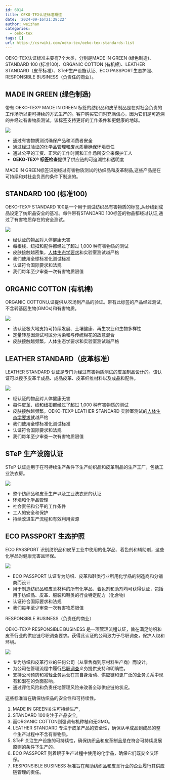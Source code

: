 ```yaml
---
id: 6014
title: OEKO-TEX认证标准概述
date: '2024-09-16T21:28:22'
author: weizhan
categories:
  - oeko-tex
tags: []
url: https://csrwiki.com/oeko-tex/oeko-tex-standards-list
---
```


OEKO-TEX认证标准主要有7个大类，分别是MADE IN GREEN (绿色制造)、STANDARD 100 (标准100)、ORGANIC COTTON (有机棉)、LEATHER STANDARD（皮革标准）、STeP生产设施认证、ECO PASSPORT生态护照、RESPONSIBLE BUSINESS（负责任的商业）。

## MADE IN GREEN (绿色制造)

带有 OEKO-TEX® MADE IN GREEN 标签的纺织品和皮革制品是在对社会负责的工作场所以更可持续的方式生产的。客户购买它们时充满信心，因为它们是可追溯的并经过有害物质测试。该标签支持更好的工作条件和更健康的地球。

![](https://csrwiki.com/wp-content/uploads/2024/09/csm_Website_16zu9_112_environmental_friendly_production_RGB_g_1cf2d5e308.jpg)

- 通过有害物质测试确保产品和消费者安全
- 通过经过验证的化学品管理和废水质量确保环境责任
- 通过公平的工资、正常的工作时间和工作场所安全来保护工人
- **OEKO-TEX® 标签检查**提供了供应链的可追溯性和透明度

MADE IN GREEN标签识别经过有害物质测试的纺织品和皮革制品,这些产品是在可持续和对社会负责的条件下制造的。

## STANDARD 100 (标准100)

OEKO-TEX® STANDARD 100是一个用于测试纺织品有害物质的标签,从纱线到成品设定了纺织品安全的基准。每件带有STANDARD 100标签的物品都经过认证,通过了有害物质存在的安全测试。

![](https://csrwiki.com/wp-content/uploads/2024/09/csm_Website_16zu9_109_Product_and_consumer_safety_RGB_g_2a62627039.webp)

- 经认证的物品对人体健康无害
- 每根线、纽扣和配件都经过了超过 1,000 种有害物质的测试
- 皮肤接触越密集，[人体生态学要求](https://www.oeko-tex.com/en/our-standards/oeko-tex-standard-100/supplements#c7451)和实验室测试越严格
- 我们使用全球标准化测试标准
- 认证符合国际要求和法规
- 我们每年至少审查一次有害物质限值

## ORGANIC COTTON (有机棉)

ORGANIC COTTON认证提供从农场到产品的验证。带有此标签的产品经过测试,不含转基因生物(GMOs)和有害物质。

![](https://csrwiki.com/wp-content/uploads/2024/09/csm_ICONs_Website_102_Cotton_RGB_g_e4c0375d0f.webp)

- 该认证极大地支持可持续发展、土壤健康、再生农业和生物多样性
- 定量转基因测试可区分污染和与传统棉花的故意混合
- 皮肤接触越频繁，人体生态学要求和实验室测试越严格

## LEATHER STANDARD（皮革标准）

LEATHER STANDARD 认证是专门为经过有害物质测试的皮革制品设计的。该认证可以授予皮革半成品、成品皮革、皮革纤维材料以及成品和配件。

![](https://csrwiki.com/wp-content/uploads/2024/09/csm_Icon_website_9_J-Beamhouse-1_RGB_g_1eaf160134.png)

- 经认证的物品对人体健康无害
- 每件皮革、线和纽扣都经过了超过 1,000 种有害物质的测试
- 皮肤接触越频繁，OEKO-TEX® LEATHER STANDARD 实验室测试的[人体生态学要求](https://oekotex.avenit-prod.de/en/our-standards/oeko-tex-leather-standard/supplements#ce7690)就越严格
- 我们使用全球标准化测试标准
- 认证符合国际要求和法规
- 我们每年至少审查一次有害物质限值

## STeP 生产设施认证

STeP 认证适用于在可持续生产条件下生产纺织品和皮革制品的生产工厂，包括工业洗衣房。

![](https://csrwiki.com/wp-content/uploads/2024/09/csm_Website_16zu9_112_environmental_friendly_production_RGB_g_006fbff67c.jpg)

- 整个纺织品和皮革生产以及工业洗衣房的认证
- 环境和化学品管理
- 社会责任和公平的工作条件
- 工人的安全和保护
- 持续改进生产流程和有效利用资源

## ECO PASSPORT 生态护照

ECO PASSPORT 识别纺织品和皮革工业中使用的化学品、着色剂和辅助剂，这些化学品对健康无害且环保。

![](https://csrwiki.com/wp-content/uploads/2024/09/csm_Website_16zu9_96__Good__Chemicals_RGB_g_2baf5074ac.jpg)

- ECO PASSPORT 认证专为纺织、皮革和鞋类行业所用化学品的制造商和分销商而设计
- 用于制造纺织品和皮革材料的所有化学品、着色剂和助剂均可获得认证，包括用于纺织品、皮革、服装和鞋类的行业特定配方（化合物）
- 认证符合国际要求和法规
- 我们每年至少审查一次有害物质限值

RESPONSIBLE BUSINESS（负责任的商业）

OEKO-TEX® RESPONSIBLE BUSINESS 是一项管理流程认证，旨在满足纺织和皮革行业的供应链尽职调查要求。获得此认证的公司致力于尽职调查，保护人权和环境。

![](https://csrwiki.com/wp-content/uploads/2024/09/csm_Website_16zu9_86_Supply_Chain_RGB_g_0f23167c3f.jpg)

- 专为纺织和皮革行业的任何公司（从零售商到原材料生产商）而设计。
- 为公司在管理流程中履行[尽职调查](https://oekotex.avenit-prod.de/en/our-standards/oeko-tex-responsible-business#collapse7600)义务提供支持和明确性。
- 支持公司预防和减轻业务运营在其自身活动、供应链和更广泛的业务关系中现有和潜在的负面影响。
- 通过评估风险和负责任地管理风险来改善全球供应链的状况。

这些标准旨在确保纺织品的安全性和可持续性。

1. MADE IN GREEN关注可持续生产,
2. STANDARD 100专注于产品安全,
3. 而ORGANIC COTTON则强调有机种植和无GMO。
4. LEATHER STANDARD 专注于皮革产品的安全性，确保从半成品到成品的整个生产过程中不含有害物质。
5. STeP 关注生产设施的可持续性，确保纺织品和皮革制品是在符合可持续发展原则的条件下生产的。
6. ECO PASSPORT 则着眼于生产过程中使用的化学品，确保它们既安全又环保。
7. RESPONSIBLE BUSINESS 标准旨在帮助纺织品和皮革行业的企业履行其供应链管理的责任。
